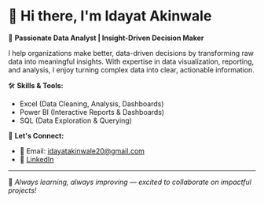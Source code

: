 # 👋 Hi there, I'm Idayat Akinwale

🎯 **Passionate Data Analyst | Insight-Driven Decision Maker**

I help organizations make better, data-driven decisions by transforming raw data into meaningful insights. With expertise in data visualization, reporting, and analysis, I enjoy turning complex data into clear, actionable information.

🛠️ **Skills & Tools:**
- Excel (Data Cleaning, Analysis, Dashboards)
- Power BI (Interactive Reports & Dashboards)
- SQL (Data Exploration & Querying)

📩 **Let's Connect:**
- 📧 Email: idayatakinwale20@gmail.com
- 💼 [LinkedIn](https://www.linkedin.com/in/idayat-akinwale)

---

🚀 *Always learning, always improving — excited to collaborate on impactful projects!*
